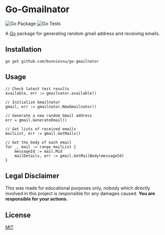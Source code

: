 # Go-Gmailnator

![Go Package](https://img.shields.io/github/release/bunniesnu/go-gmailnator.svg)
![Go Tests](https://github.com/bunniesnu/go-gmailnator/actions/workflows/test-schedule.yml/badge.svg)

A [Go](https://go.dev) package for generating random gmail address and receiving emails.

## Installation

```
go get github.com/bunniesnu/go-gmailnator
```

## Usage

```
// Check latest test results
available, err := gmailnator.available()

// Initialize Gmailnator
gmail, err := gmailnator.NewGmailnator()

// Generate a new random Gmail address
err = gmail.GenerateEmail()

// Get lists of received emails
mailList, err := gmail.GetMails()

// Get the body of each email
for _, mail := range mailList {
    messageId := mail.Mid
    mailDetails, err := gmail.GetMailBody(messageId)
}
```

## Legal Disclaimer

This was made for educational purposes only, nobody which directly involved in this project is responsible for any damages caused.
**You are responsible for your actions.**

## License

[MIT](https://choosealicense.com/licenses/mit/)